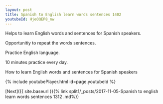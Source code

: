 ```yaml
---
layout: post
title: Spanish to English learn words sentences 1402 
youtubeId: HjeOQEP8_nw
---
```

 
 
Helps to learn English words and sentences for Spanish speakers.

Opportunitiy to repeat the words sentences. 

Practice English language. 
 
10 minutes practice every day. 
 
How to learn English words and sentences for Spanish speakers 
 
{% include youtubePlayer.html id=page.youtubeId %}
 
 
[Next]({{ site.baseurl }}{% link  split1/_posts/2017-11-05-Spanish to english learn words sentences 1312 .md%})
 
